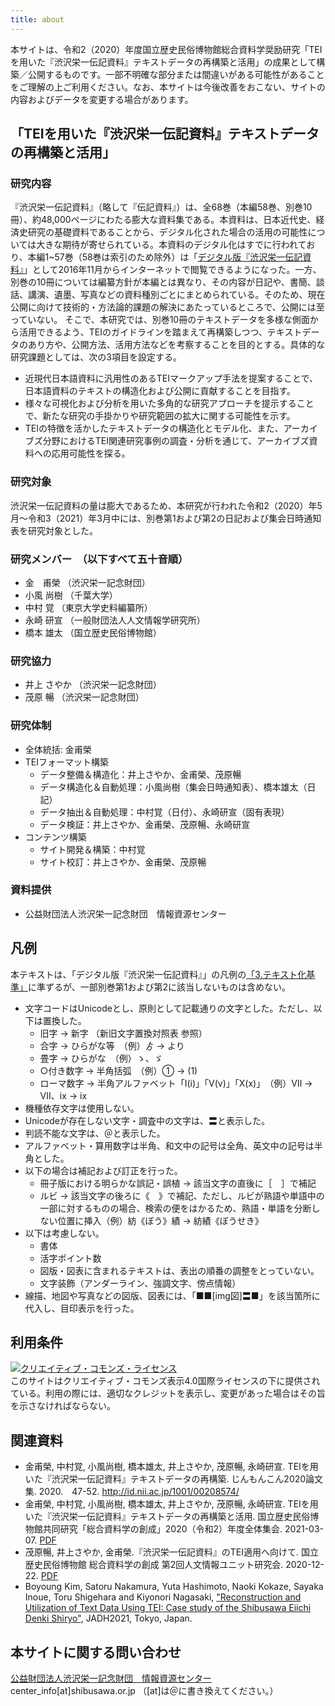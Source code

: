 ```yaml
---
title: about
---
```


本サイトは、令和2（2020）年度国立歴史民俗博物館総合資料学奨励研究「TEIを用いた『渋沢栄一伝記資料』テキストデータの再構築と活用」の成果として構築／公開するものです。一部不明確な部分または間違いがある可能性があることをご理解の上ご利用ください。なお、本サイトは今後改善をおこない、サイトの内容およびデータを変更する場合があります。

## 「TEIを用いた『渋沢栄一伝記資料』テキストデータの再構築と活用」

### 研究内容

『渋沢栄一伝記資料』（略して『伝記資料』）は、全68巻（本編58巻、別巻10冊）、約48,000ページにわたる膨大な資料集である。本資料は、日本近代史、経済史研究の基礎資料であることから、デジタル化された場合の活用の可能性については大きな期待が寄せられている。本資料のデジタル化はすでに行われており、本編1~57巻（58巻は索引のため除外）は「[デジタル版『渋沢栄一伝記資料』](https://eiichi.shibusawa.or.jp/denkishiryo/digital/main/)」として2016年11月からインターネットで閲覧できるようになった。一方、別巻の10冊については編纂方針が本編とは異なり、その内容が日記や、書簡、談話、講演、遺墨、写真などの資料種別ごとにまとめられている。そのため、現在公開に向けて技術的・方法論的課題の解決にあたっているところで、公開には至っていない。 そこで、本研究では、別巻10冊のテキストデータを多様な側面から活用できるよう、TEIのガイドラインを踏まえて再構築しつつ、テキストデータのあり方や、公開方法、活用方法などを考察することを目的とする。具体的な研究課題としては、次の3項目を設定する。

- 近現代日本語資料に汎用性のあるTEIマークアップ手法を提案することで、日本語資料のテキストの構造化および公開に貢献することを目指す。
- 様々な可視化および分析を用いた多角的な研究アプローチを提示することで、新たな研究の手掛かりや研究範囲の拡大に関する可能性を示す。
- TEIの特徴を活かしたテキストデータの構造化とモデル化、また、アーカイブズ分野におけるTEI関連研究事例の調査・分析を通じて、アーカイブズ資料への応用可能性を探る。

### 研究対象

渋沢栄一伝記資料の量は膨大であるため、本研究が行われた令和2（2020）年5月〜令和3（2021）年3月中には、別巻第1および第2の日記および集会日時通知表を研究対象とした。

### 研究メンバー　（以下すべて五十音順）

- 金　甫榮 （渋沢栄一記念財団）
- 小風 尚樹 （千葉大学）
- 中村 覚 （東京大学史料編纂所）
- 永崎 研宣 （一般財団法人人文情報学研究所）
- 橋本 雄太 （国立歴史民俗博物館）

### 研究協力

- 井上 さやか （渋沢栄一記念財団）
- 茂原 暢 （渋沢栄一記念財団）

### 研究体制

- 全体統括: 金甫榮
- TEIフォーマット構築
  - データ整備＆構造化：井上さやか、金甫榮、茂原暢
  - データ構造化＆自動処理：小風尚樹（集会日時通知表）、橋本雄太（日記）
  - データ抽出＆自動処理：中村覚（日付）、永崎研宣（固有表現）
  - データ検証：井上さやか、金甫榮、茂原暢、永崎研宣
- コンテンツ構築
  - サイト開発＆構築：中村覚
  - サイト校訂：井上さやか、金甫榮、茂原暢

### 資料提供

- 公益財団法人渋沢栄一記念財団　情報資源センター

## 凡例

本テキストは、「デジタル版『渋沢栄一伝記資料』」の凡例の[「3.テキスト化基準」](https://eiichi.shibusawa.or.jp/denkishiryo/digital/main/index.php?preface)に準ずるが、一部別巻第1および第2に該当しないものは含めない。

- 文字コードはUnicodeとし、原則として記載通りの文字とした。ただし、以下は置換した。
  - 旧字 → 新字 （新旧文字置換対照表 参照）
  - 合字 → ひらがな等　（例）ゟ → より
  - 畳字 → ひらがな　（例）ゝ、ゞ
  - ○付き数字 → 半角括弧　（例）① → (1)
  - ローマ数字 → 半角アルファベット「I(i)」「V(v)」「X(x)」　（例）Ⅶ → VII、ⅸ → ix
- 機種依存文字は使用しない。
- Unicodeが存在しない文字・調査中の文字は、〓と表示した。
- 判読不能な文字は、＠と表示した。
- アルファベット・算用数字は半角、和文中の記号は全角、英文中の記号は半角とした。
- 以下の場合は補記および訂正を行った。
  - 冊子版における明らかな誤記・誤植 → 該当文字の直後に［　］で補記
  - ルビ → 該当文字の後ろに《　》で補記、ただし、ルビが熟語や単語中の一部に対するものの場合、検索の便をはかるため、熟語・単語を分断しない位置に挿入（例）紡《ぼう》績 → 紡績《ぼうせき》
- 以下は考慮しない。
  - 書体
  - 活字ポイント数
  - 図版・図表に含まれるテキストは、表出の順番の調整をとっていない。
  - 文字装飾（アンダーライン、強調文字、傍点情報）
- 線描、地図や写真などの図版、図表には、「■■[img図]〓■」を該当箇所に代入し、目印表示を行った。

## 利用条件

<a rel="license" href="http://creativecommons.org/licenses/by/4.0/"><img alt="クリエイティブ・コモンズ・ライセンス" style="border-width:0" src="https://i.creativecommons.org/l/by/4.0/88x31.png" /></a><br />このサイトはクリエイティブ・コモンズ表示4.0国際ライセンスの下に提供されている。利用の際には、適切なクレジットを表示し、変更があった場合はその旨を示さなければならない。

## 関連資料

- 金甫榮, 中村覚, 小風尚樹, 橋本雄太, 井上さやか, 茂原暢, 永崎研宣. TEIを用いた『渋沢栄一伝記資料』テキストデータの再構築. じんもんこん2020論文集. 2020.　47-52. http://id.nii.ac.jp/1001/00208574/
- 金甫榮, 中村覚, 小風尚樹, 橋本雄太, 井上さやか, 茂原暢, 永崎研宣. TEIを用いた『渋沢栄一伝記資料』テキストデータの再構築と活用. 国立歴史民俗博物館共同研究「総合資料学の創成」2020（令和2）年度全体集会. 2021-03-07. [PDF](https://shibusawa-dlab.github.io/lab1/asset/%E7%B7%8F%E5%90%88%E8%B3%87%E6%96%99%E5%AD%A6%E5%85%A8%E4%BD%93%E9%9B%86%E4%BC%9A_%E7%99%BA%E8%A1%A8%E8%B3%87%E6%96%99_%E5%85%AC%E9%96%8B%E3%82%B5%E3%82%A4%E3%83%88%E7%94%A8.pdf)
- 茂原暢, 井上さやか, 金甫榮.『渋沢栄一伝記資料』のTEI適用へ向けて. 国立歴史民俗博物館 総合資料学の創成 第2回人文情報ユニット研究会. 2020-12-22. [PDF](https://shibusawa-dlab.github.io/lab1/asset/201222DH%E3%83%A6%E3%83%8B%E3%83%83%E3%83%88%E7%A0%94%E7%A9%B6%E4%BC%9A.pdf)
- Boyoung Kim, Satoru Nakamura, Yuta Hashimoto, Naoki Kokaze, Sayaka Inoue, Toru Shigehara and Kiyonori Nagasaki, ["Reconstruction and Utilization of Text Data Using TEI: Case study of the Shibusawa Eiichi Denki Shiryo"](https://www.hi.u-tokyo.ac.jp/JADH/2021/Proceedings_JADH2021.pdf#page=126), JADH2021, Tokyo, Japan. 

## 本サイトに関する問い合わせ

[公益財団法人渋沢栄一記念財団　情報資源センター](https://www.shibusawa.or.jp/center/)  
center_info[at]shibusawa.or.jp （[at]は＠に書き換えてください。）
